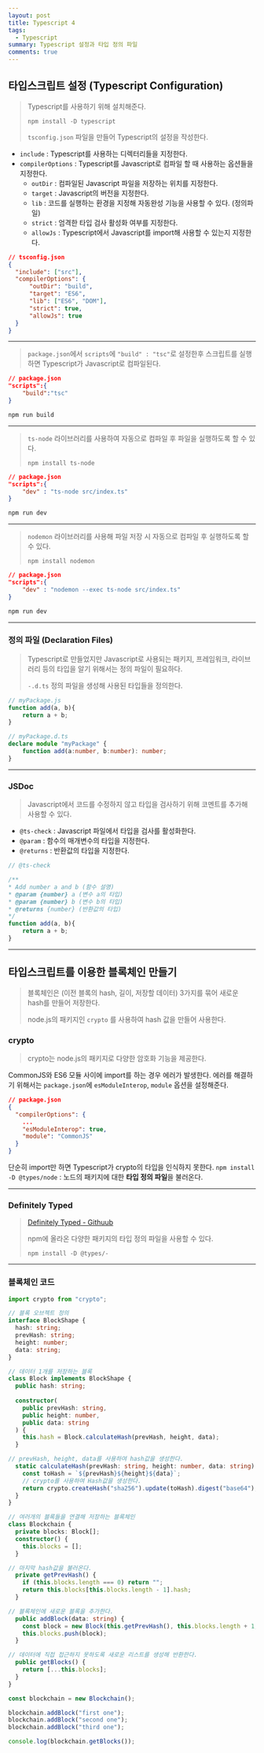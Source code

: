 ```yaml
---
layout: post
title: Typescript 4
tags:
  - Typescript
summary: Typescript 설정과 타입 정의 파일
comments: true
---
```


## 타입스크립트 설정 (Typescript Configuration)

> Typescript를 사용하기 위해 설치해준다.
> 
> `npm install -D typescript`
> 
> `tsconfig.json` 파일을 만들어 Typescript의 설정을 작성한다.

- `include` : Typescript를 사용하는 디렉터리들을 지정한다.
- `compilerOptions` : Typescript를 Javascript로 컴파일 할 때 사용하는 옵션들을 지정한다.
	- `outDir` : 컴파일된 Javascript 파일을 저장하는 위치를 지정한다.
	- `target` : Javascript의 버전을 지정한다.
	- `lib` : 코드를 실행하는 환경을 지정해 자동완성 기능을 사용할 수 있다.  (정의파일)
	- `strict` : 엄격한 타입 검사 활성화 여부를 지정한다.
	- `allowJs` : Typescript에서 Javascript를 import해 사용할 수 있는지 지정한다.


```json title="tsconfig.json"
// tsconfig.json
{
  "include": ["src"],
  "compilerOptions": {
	  "outDir": "build",
	  "target": "ES6",
	  "lib": ["ES6", "DOM"],
	  "strict": true,
	  "allowJs": true
  }
}
```

---

> `package.json`에서 `scripts`에 `"build" : "tsc"`로 설정한후 스크립트를 실행하면 Typescript가 Javascript로 컴파일된다.

``` json title="package.json"
// package.json
"scripts":{
	"build":"tsc"
}
```


``` bash
npm run build
```

---

> `ts-node` 라이브러리를 사용하여 자동으로 컴파일 후 파일을 실행하도록 할 수 있다.
> 
> `npm install ts-node`

```json
// package.json
"scripts":{
	"dev" : "ts-node src/index.ts"
}
```

``` bash
npm run dev
```

---

> `nodemon` 라이브러리를 사용해 파일 저장 시 자동으로 컴파일 후 실행하도록 할 수 있다.
>
> `npm install nodemon`

```json
// package.json
"scripts":{
	"dev" : "nodemon --exec ts-node src/index.ts"
}
```

``` bash
npm run dev
```

---

### 정의 파일 (Declaration Files)

> Typescript로 만들었지만 Javascript로 사용되는 패키지, 프레임워크, 라이브러리 등의 타입을 알기 위해서는 정의 파일이 필요하다.
> 
> `-.d.ts` 정의 파일을 생성해 사용된 타입들을 정의한다.

```javascript title="myPackage.js"
// myPackage.js
function add(a, b){
	return a + b;
}
```

```typescript title="myPackage.d.ts"
// myPackage.d.ts
declare module "myPackage" {
	function add(a:number, b:number): number;
}
```

---

### JSDoc

> Javascript에서 코드를 수정하지 않고 타입을 검사하기 위해 코멘트를 추가해 사용할 수 있다.

- `@ts-check` : Javascript 파일에서 타입을 검사를 활성화한다.
- `@param` : 함수의 매개변수의 타입을 지정한다.
- `@returns` : 반환값의 타입을 지정한다.

```javascript title="javascript JSDoc"
// @ts-check

/**
* Add number a and b (함수 설명)
* @param {number} a (변수 a의 타입)
* @param {number} b (변수 b의 타입)
* @returns {number} (반환값의 타입)
*/
function add(a, b){
	return a + b;
}
```

---

## 타입스크립트를 이용한 블록체인 만들기

> 블록체인은 (이전 블록의 hash, 길이, 저장할 데이터) 3가지를 묶어 새로운 hash를 만들어 저장한다.
>
> node.js의 패키지인 `crypto` 를 사용하여 hash 값을 만들어 사용한다.
>


### crypto

> crypto는 node.js의 패키지로 다양한 암호화 기능을 제공한다.

CommonJS와 ES6 모듈 사이에 import를 하는 경우 에러가 발생한다.
에러를 해결하기 위해서는 `package.json`에 `esModuleInterop`, `module` 옵션을 설정해준다.

```json
// package.json
{
  "compilerOptions": {
	...    
	"esModuleInterop": true,
    "module": "CommonJS"
  }
}
```


단순히 import만 하면 Typescript가 crypto의 타입을 인식하지 못한다.
`npm install -D @types/node` : 노드의 패키지에 대한 **타입 정의 파일**을 불러온다.

---

### Definitely Typed

> [Definitely Typed - Githuub](https://github.com/DefinitelyTyped/DefinitelyTyped)
> 
> npm에 올라온 다양한 패키지의 타입 정의 파일을 사용할 수 있다.
>
>`npm install -D @types/-`

---

### 블록체인 코드

``` typescript
import crypto from "crypto";

// 블록 오브젝트 정의
interface BlockShape {
  hash: string;
  prevHash: string;
  height: number;
  data: string;
}

// 데이터 1개를 저장하는 블록
class Block implements BlockShape {
  public hash: string;
  
  constructor(
    public prevHash: string,
    public height: number,
    public data: string
  ) {
    this.hash = Block.calculateHash(prevHash, height, data);
  }

// prevHash, height, data를 사용하여 hash값을 생성한다.
  static calculateHash(prevHash: string, height: number, data: string): string {
    const toHash = `${prevHash}${height}${data}`;
	// crypto를 사용하여 Hash값을 생성한다.
    return crypto.createHash("sha256").update(toHash).digest("base64");
  }
}

// 여러개의 블록들을 연결해 저장하는 블록체인
class Blockchain {
  private blocks: Block[];
  constructor() {
    this.blocks = [];
  }

// 마지막 hash값을 불러온다.
  private getPrevHash() {
    if (this.blocks.length === 0) return "";
    return this.blocks[this.blocks.length - 1].hash;
  }

// 블록체인에 새로운 블록을 추가한다.
  public addBlock(data: string) {
    const block = new Block(this.getPrevHash(), this.blocks.length + 1, data);
    this.blocks.push(block);
  }

// 데이터에 직접 접근하지 못하도록 새로운 리스트를 생성해 반환한다.
  public getBlocks() {
    return [...this.blocks];
  }
}

const blockchain = new Blockchain();

blockchain.addBlock("first one");
blockchain.addBlock("second one");
blockchain.addBlock("third one");

console.log(blockchain.getBlocks());
```


